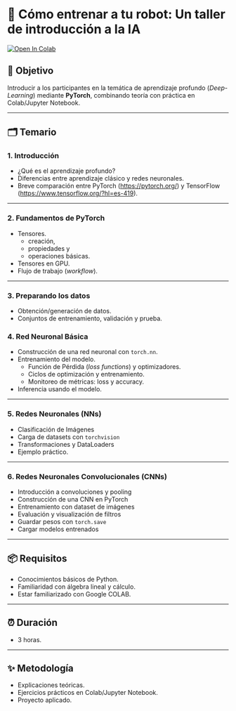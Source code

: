 # 📘 Cómo entrenar a tu robot: Un taller de introducción a la IA 

[![Open In Colab](https://colab.research.google.com/assets/colab-badge.svg)](https://colab.research.google.com/github/luismvc/Taller_IA_CatrinaCientifica2025/blob/main/intro_taller.ipynb)


## 🎯 Objetivo
Introducir a los participantes en la temática de aprendizaje profundo (_Deep-Learning_) mediante **PyTorch**, combinando teoría con práctica en Colab/Jupyter Notebook.

---

## 🗂 Temario

### 1. Introducción
- ¿Qué es el aprendizaje profundo?
- Diferencias entre aprendizaje clásico y redes neuronales.
- Breve comparación entre PyTorch (https://pytorch.org/) y TensorFlow (https://www.tensorflow.org/?hl=es-419).
<!-- - Instalación y configuración de PyTorch -->

---

### 2. Fundamentos de PyTorch
- Tensores. 
  - creación, 
  - propiedades y 
  - operaciones básicas.
- Tensores en GPU.
- Flujo de trabajo (_workflow_).

---
### 3. Preparando los datos
- Obtención/generación de datos.
- Conjuntos de entrenamiento, validación y prueba.

### 4. Red Neuronal Básica
- Construcción de una red neuronal con `torch.nn`.
- Entrenamiento del modelo.
  - Función de Pérdida (_loss functions_) y optimizadores.
  - Ciclos de optimización y entrenamiento.
  - Monitoreo de métricas: loss y accuracy.
- Inferencia usando el modelo.

---

### 5. Redes Neuronales (NNs)
- Clasificación de Imágenes
- Carga de datasets con `torchvision`
- Transformaciones y DataLoaders
- Ejemplo práctico.

---

### 6. Redes Neuronales Convolucionales (CNNs)
- Introducción a convoluciones y pooling
- Construcción de una CNN en PyTorch
- Entrenamiento con dataset de imágenes
- Evaluación y visualización de filtros
- Guardar pesos con `torch.save`
- Cargar modelos entrenados

---


## 📦 Requisitos
- Conocimientos básicos de Python.
- Familiaridad con álgebra lineal y cálculo.
- Estar familiarizado con Google COLAB.

---

## ⏰ Duración
- 3 horas.

---

## ✨ Metodología
- Explicaciones teóricas.
- Ejercicios prácticos en Colab/Jupyter Notebook.
- Proyecto aplicado.
